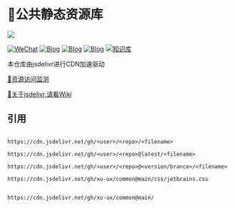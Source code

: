# 🌌公共静态资源库

[![](https://data.jsdelivr.com/v1/package/gh/xu-ux/common/badge)](https://www.jsdelivr.com/package/gh/xu-ux/common)

[![WeChat](https://img.shields.io/badge/公众号-氘氚-brightgreen?logo=WeChat)](https://cdn.jsdelivr.net/gh/xu-ux/static/img/wxarticle/dao_chuan_official_accounts.png)
[![Blog](https://img.shields.io/badge/blog-博客园-blue?logo=Blogger&logoColor=white)](https://www.cnblogs.com/xu-ux/)
[![Blog](https://img.shields.io/badge/blog-CSDN-red?logo=Blogger&logoColor=red)](https://blog.csdn.net/qq_35341203)
[![Blog](https://img.shields.io/badge/MyBlog-Power%20By%20Hexo-7FFFD4?logo=Blogger&logoColor=7FFFD4)](https://xu.vercel.app/)
[![知识库](https://img.shields.io/badge/Wiki-Vuepress-blue?logo=Wikipedia&logoColor=00BFFF)](https://xu-ux.github.io/notebook)

本仓库由jsdelivr进行CDN加速驱动

[🔗资源访问监测](https://www.jsdelivr.com/package/gh/xu-ux/common)

[📖关于jsdelivr,请看Wiki](https://github.com/xu-ux/common/wiki)

## 引用

```

https://cdn.jsdelivr.net/gh/<user>/<repo>/<filename>
  
https://cdn.jsdelivr.net/gh/<user>/<repo>@latest/<filename>
  
https://cdn.jsdelivr.net/gh/<user>/<repo>@<version/brance>/<filename>
  
https://cdn.jsdelivr.net/gh/xu-ux/common@main/css/jetbrains.css

```

```

https://cdn.jsdelivr.net/gh/xu-ux/common@main/

```
